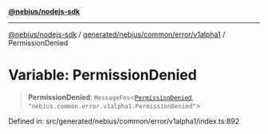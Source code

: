 [**@nebius/nodejs-sdk**](../../../../../../README.md)

***

[@nebius/nodejs-sdk](../../../../../../README.md) / [generated/nebius/common/error/v1alpha1](../README.md) / PermissionDenied

# Variable: PermissionDenied

> **PermissionDenied**: `MessageFns`\<[`PermissionDenied`](../interfaces/PermissionDenied.md), `"nebius.common.error.v1alpha1.PermissionDenied"`\>

Defined in: src/generated/nebius/common/error/v1alpha1/index.ts:892
